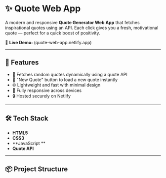 # ✨ Quote Web App

A modern and responsive **Quote Generator Web App** that fetches inspirational quotes using an API. Each click gives you a fresh, motivational quote — perfect for a quick boost of positivity.

🔗 **Live Demo:** (quote-web-app.netlify.app)

---

## 🚀 Features

- 📝 Fetches random quotes dynamically using a quote API  
- 🔁 "New Quote" button to load a new quote instantly  
- 🌐 Lightweight and fast with minimal design  
- 📱 Fully responsive across devices  
- 🔒 Hosted securely on Netlify

---

## 🛠️ Tech Stack

- **HTML5**  
- **CSS3** 
- **JavaScript **  
- **Quote API**

---

## 📦 Project Structure

